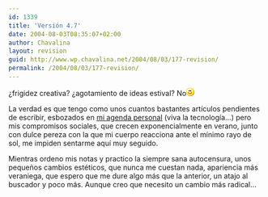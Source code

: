 ```yaml
---
id: 1339
title: 'Versión 4.7'
date: 2004-08-03T08:35:07+02:00
author: Chavalina
layout: revision
guid: http://www.wp.chavalina.net/2004/08/03/177-revision/
permalink: /2004/08/03/177-revision/
---
```

&iquest;frigidez creativa? &iquest;agotamiento de ideas estival? No![emo](/imagenes/emoticonos/sonrisa.gif) 

La verdad es que tengo como unos cuantos bastantes art&iacute;culos pendientes de escribir, esbozados en <a href=http://www.chavalina.net/imagenes/fotos/sugerencias.jpg target=&prime;_blank&prime;>mi agenda personal</a> (viva la tecnolog&iacute;a…) pero mis compromisos sociales, que crecen exponencialmente en verano, junto con dulce pereza con la que mi cuerpo reacciona ante el m&iacute;nimo rayo de sol, me impiden sentarme aqu&iacute; muy seguido.

Mientras ordeno mis notas y practico la siempre sana autocensura, unos peque&ntilde;os cambios estéticos, que nunca me cuestan nada, apariencia más veraniega, que espero que me dure algo más que la anterior, un atajo al buscador y poco más. Aunque creo que necesito un cambio más radical…